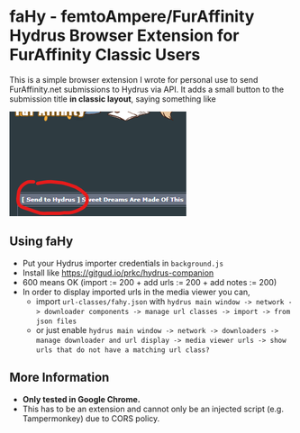 # faHy - femtoAmpere/FurAffinity Hydrus Browser Extension for FurAffinity Classic Users

This is a simple browser extension I wrote for personal use to send FurAffinity.net submissions to Hydrus via API.
It adds a small button to the submission title **in classic layout**, saying something like

![[ Send to Hydrus ]](images/example.png)

## Using faHy

- Put your Hydrus importer credentials in `background.js`
- Install like <https://gitgud.io/prkc/hydrus-companion>
- 600 means OK (import := 200 + add urls := 200 + add notes := 200)
- In order to display imported urls in the media viewer you can,
  - import `url-classes/fahy.json` with `hydrus main window -> network -> downloader components -> manage url classes -> import -> from json files`
  - or just enable `hydrus main window -> network -> downloaders -> manage downloader and url display -> media viewer urls -> show urls that do not have a matching url class?`

## More Information

- **Only tested in Google Chrome.**
- This has to be an extension and cannot only be an injected script (e.g. Tampermonkey) due to CORS policy.
